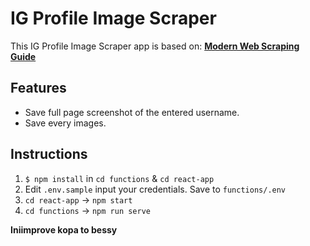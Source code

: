 # IG Profile Image Scraper

This IG Profile Image Scraper app is based on: **[Modern Web Scraping Guide](https://fireship.io/lessons/web-scraping-guide/)**

## Features

- Save full page screenshot of the entered username.
- Save every images.

## Instructions
1. `$ npm install` in `cd functions` & `cd react-app`
2. Edit `.env.sample` input your credentials. Save to `functions/.env`
3. `cd react-app` → `npm start`
4. `cd functions` → `npm run serve`



**Iniimprove kopa to bessy**